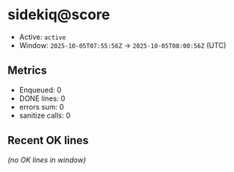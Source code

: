 # sidekiq@score

- Active: `active`
- Window: `2025-10-05T07:55:56Z` → `2025-10-05T08:00:56Z` (UTC)

## Metrics
- Enqueued: 0
- DONE lines: 0
- errors sum: 0
- sanitize calls: 0

## Recent OK lines
_(no OK lines in window)_
